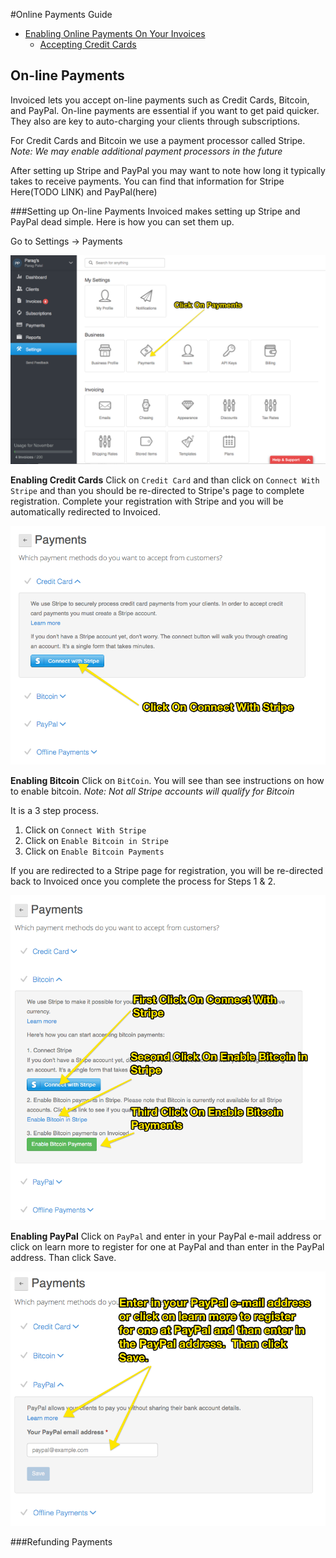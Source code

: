 #Online Payments Guide
   * [Enabling Online Payments On Your Invoices](#invoice-enable-online)
      * [Accepting Credit Cards](#invoice-subscriptions) 



## On-line Payments
Invoiced lets you accept on-line payments such as Credit Cards, Bitcoin, and PayPal.  On-line payments are essential if you want to get paid quicker.  They also are key to auto-charging your clients through subscriptions. 

For Credit Cards and Bitcoin we use a payment processor called Stripe.  *Note: We may enable additional payment processors in the future*

After setting up Stripe and PayPal you may want to note how long it typically takes to receive payments.  You can find that information for Stripe Here(TODO LINK) and PayPal(here) 

###Setting up On-line Payments
Invoiced makes setting up Stripe and PayPal dead simple.  Here is how you can set them up.

Go to Settings -> Payments 

![On-line Payments](../img/invoice-online-payments.png)

**Enabling Credit Cards**
Click on `Credit Card` and than click on `Connect With Stripe` and than you should be re-directed to Stripe's page to complete registration.  Complete your registration with Stripe and you will be automatically redirected to Invoiced.

![Credit Card Enabled](../img/invoice-enable-credit-card.png)

**Enabling Bitcoin**
Click on `BitCoin`.  You will see than see instructions on how to enable bitcoin.  *Note: Not all Stripe accounts will qualify for Bitcoin*

It is a 3 step process.

1. Click on `Connect With Stripe`
2. Click on `Enable Bitcoin in Stripe`
3. Click on `Enable Bitcoin Payments`

If you are redirected to a Stripe page for registration, you will be re-directed back to Invoiced once you complete the process for Steps 1 & 2.

![Credit Card Enabled](../img/invoice-enable-bitcoin.png)

**Enabling PayPal**
Click on `PayPal` and enter in your PayPal e-mail address or click on learn more to register for one at PayPal and than enter in the PayPal address.  Than click Save.

![Credit Card Enabled](../img/invoice-enable-paypal.png)


###Refunding Payments



